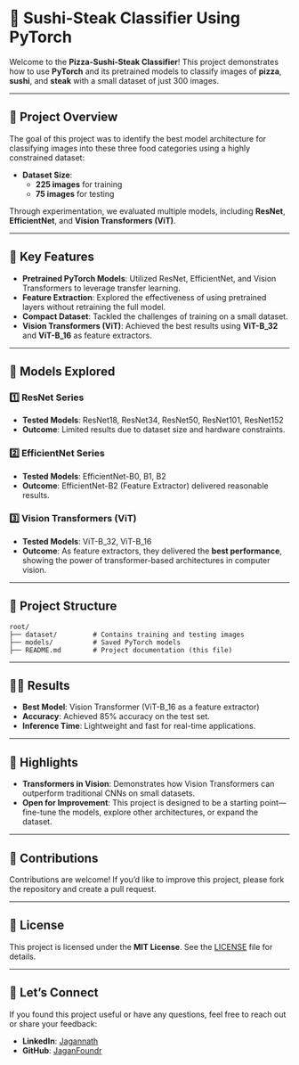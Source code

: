 # 🍕 Sushi-Steak Classifier Using PyTorch  

Welcome to the **Pizza-Sushi-Steak Classifier**! This project demonstrates how to use **PyTorch** and its pretrained models to classify images of **pizza**, **sushi**, and **steak** with a small dataset of just 300 images.  

---

## 🚀 Project Overview  

The goal of this project was to identify the best model architecture for classifying images into these three food categories using a highly constrained dataset:  
- **Dataset Size**:  
  - **225 images** for training  
  - **75 images** for testing  

Through experimentation, we evaluated multiple models, including **ResNet**, **EfficientNet**, and **Vision Transformers (ViT)**.  

---

## 🔑 Key Features  

- **Pretrained PyTorch Models**: Utilized ResNet, EfficientNet, and Vision Transformers to leverage transfer learning.  
- **Feature Extraction**: Explored the effectiveness of using pretrained layers without retraining the full model.  
- **Compact Dataset**: Tackled the challenges of training on a small dataset.  
- **Vision Transformers (ViT)**: Achieved the best results using **ViT-B_32** and **ViT-B_16** as feature extractors.  

---

## 🧪 Models Explored  

### 1️⃣ **ResNet Series**  
- **Tested Models**: ResNet18, ResNet34, ResNet50, ResNet101, ResNet152  
- **Outcome**: Limited results due to dataset size and hardware constraints.  

### 2️⃣ **EfficientNet Series**  
- **Tested Models**: EfficientNet-B0, B1, B2  
- **Outcome**: EfficientNet-B2 (Feature Extractor) delivered reasonable results.  

### 3️⃣ **Vision Transformers (ViT)**  
- **Tested Models**: ViT-B_32, ViT-B_16  
- **Outcome**: As feature extractors, they delivered the **best performance**, showing the power of transformer-based architectures in computer vision.  

---

## 📂 Project Structure  

```plaintext  
root/  
├── dataset/         # Contains training and testing images  
├── models/          # Saved PyTorch models  
├── README.md        # Project documentation (this file)  
```

---

## 🧑‍💻 Results  

- **Best Model**: Vision Transformer (ViT-B_16 as a feature extractor)  
- **Accuracy**: Achieved 85% accuracy on the test set.  
- **Inference Time**: Lightweight and fast for real-time applications.  

---

## 🌟 Highlights  

- **Transformers in Vision**: Demonstrates how Vision Transformers can outperform traditional CNNs on small datasets.  
- **Open for Improvement**: This project is designed to be a starting point—fine-tune the models, explore other architectures, or expand the dataset.  

---

## 🤝 Contributions  

Contributions are welcome! If you’d like to improve this project, please fork the repository and create a pull request.  

---

## 📜 License  

This project is licensed under the **MIT License**. See the [LICENSE](./LICENSE) file for details.  

---

## 💬 Let’s Connect  

If you found this project useful or have any questions, feel free to reach out or share your feedback:  
- **LinkedIn**: [Jagannath](www.linkedin.com/in/jaganfoundr)  
- **GitHub**: [JaganFoundr](https://github.com/JaganFoundr)  
